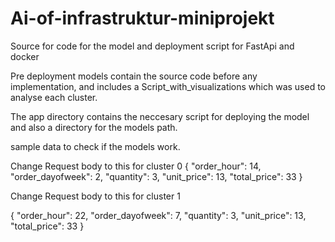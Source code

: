 # Ai-of-infrastruktur-miniprojekt
Source for code for the model and deployment script for FastApi and docker


Pre deployment models contain the source code before any implementation, and includes a Script_with_visualizations which was used to analyse each cluster. 

The app directory contains the neccesary script for deploying the model and also a directory for the models path. 

sample data to check if the models work. 

Change Request body to this for cluster 0 
{
  "order_hour": 14,
  "order_dayofweek": 2,
  "quantity": 3,
  "unit_price": 13,
  "total_price": 33
}

Change Request body to this for cluster 1 

{
  "order_hour": 22,
  "order_dayofweek": 7,
  "quantity": 3,
  "unit_price": 13,
  "total_price": 33
}
